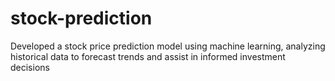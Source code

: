 # stock-prediction
Developed a stock price prediction model using machine learning, analyzing historical data to forecast trends and assist in informed investment decisions

